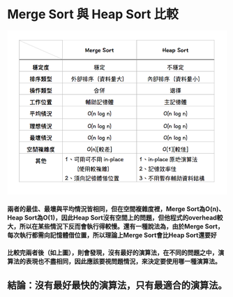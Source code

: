 # Merge Sort 與 Heap Sort 比較
![](/image/螢幕截圖%202019-11-06%2012.45.10.png)
#### 兩者的最佳、最壞與平均情況皆相同，但在空間複雜度裡，Merge Sort為O(n)、Heap Sort為O(1)，因此Heap Sort沒有空間上的問題，但他程式的overhead較大，所以在某些情況下反而會執行得較慢。還有一種說法為，由於Merge Sort，每次執行都需向記憶體借位置，所以理論上Merge Sort會比Heap Sort還要好
#### 比較完兩者後（如上圖），則會發現，沒有最好的演算法，在不同的問題之中，演算法的表現也不盡相同，因此應該要視問題情況，來決定要使用哪一種演算法。
## 結論：沒有最好最快的演算法，只有最適合的演算法。

